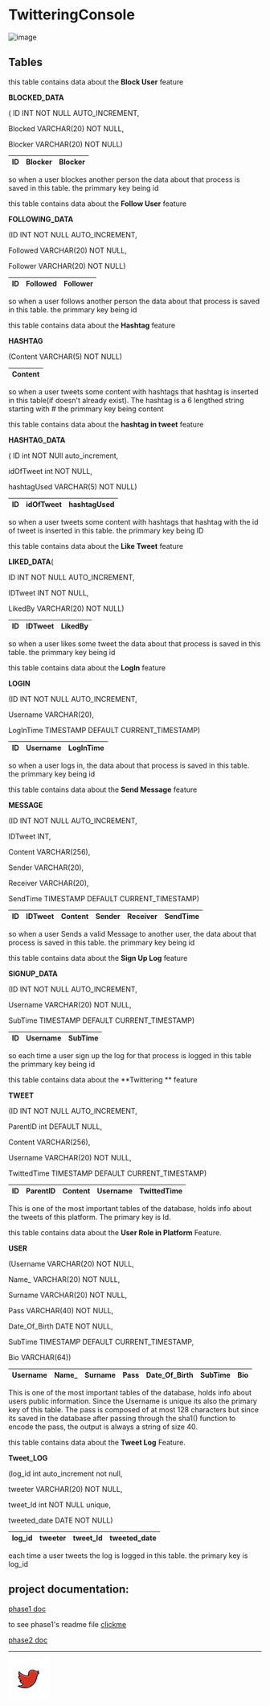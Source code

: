 
# TwitteringConsole  

![image](https://user-images.githubusercontent.com/56405454/126060603-0b940ed6-7cfa-4e40-aff9-842706dddb28.png)


## Tables


this table contains data about the **Block User** feature

**BLOCKED_DATA**

( ID INT NOT NULL AUTO_INCREMENT,

Blocked VARCHAR(20) NOT NULL,

Blocker VARCHAR(20) NOT NULL)


| ID | Blocker | Blocker |
|----|---------|---------|

so when a user blockes another person the data about that process is saved in this table.
the primmary key being id



this table contains data about the **Follow User** feature

**FOLLOWING_DATA**

(ID INT NOT NULL AUTO_INCREMENT,

Followed VARCHAR(20) NOT NULL,

Follower VARCHAR(20) NOT NULL)

| ID | Followed | Follower |
|----|----------|----------|

so when a user follows another person the data about that process is saved in this table.
the primmary key being id



this table contains data about the **Hashtag** feature

**HASHTAG**

(Content VARCHAR(5) NOT NULL)

| Content |
|---------|

so when a user tweets some content with hashtags that hashtag is inserted in this table(if doesn't already exist). The hashtag is a 6 lengthed string starting with #
the primmary key being content



this table contains data about the **hashtag in tweet** feature

 **HASHTAG_DATA**
 
 ( ID int NOT NUll auto_increment,
 
idOfTweet int NOT NULL,

hashtagUsed VARCHAR(5) NOT NULL)

| ID | idOfTweet | hashtagUsed |
|----|-----------|-------------|

so when a user tweets some content with hashtags that hashtag with the id of tweet is inserted in this table.
the primmary key being ID



this table contains data about the **Like Tweet** feature

**LIKED_DATA**(

ID INT NOT NULL AUTO_INCREMENT,

IDTweet INT NOT NULL,

LikedBy VARCHAR(20) NOT NULL)

| ID | IDTweet | LikedBy |
|----|---------|---------|

so when a user likes some tweet the data about that process is saved in this table.
the primmary key being id



this table contains data about the **LogIn** feature

**LOGIN**

(ID INT NOT NULL AUTO_INCREMENT,

Username VARCHAR(20),

LogInTime TIMESTAMP DEFAULT CURRENT_TIMESTAMP)

| ID | Username | LogInTime |
|----|----------|-----------|

so when a user logs in, the data about that process is saved in this table.
the primmary key being id



this table contains data about the **Send Message** feature

**MESSAGE**

(ID INT NOT NULL AUTO_INCREMENT,

IDTweet INT,

Content VARCHAR(256),

Sender VARCHAR(20),

Receiver VARCHAR(20),

SendTime TIMESTAMP DEFAULT CURRENT_TIMESTAMP)

| ID | IDTweet | Content | Sender | Receiver | SendTime |
|----|---------|---------|--------|----------|----------|

so when a user Sends a valid Message to another user, the data about that process is saved in this table.
the primmary key being id



this table contains data about the **Sign Up Log** feature

**SIGNUP_DATA**

(ID INT NOT NULL AUTO_INCREMENT,

Username VARCHAR(20) NOT NULL,

SubTime TIMESTAMP DEFAULT CURRENT_TIMESTAMP)

| ID | Username | SubTime |
|----|----------|---------|

so each time a user sign up the log for that process is logged in this table
the primmary key being id



this table contains data about the **Twittering ** feature

**TWEET**

(ID INT NOT NULL AUTO_INCREMENT,

ParentID int DEFAULT NULL,

Content VARCHAR(256),

Username VARCHAR(20) NOT NULL,

TwittedTime TIMESTAMP DEFAULT CURRENT_TIMESTAMP)

| ID | ParentID | Content | Username | TwittedTime |
|----|----------|---------|----------|-------------|

This is one of the most important tables of the database, holds info about the tweets of this platform. The primary key is Id. 



this table contains data about the **User Role in Platform** Feature.

**USER**

(Username VARCHAR(20) NOT NULL,

Name_ VARCHAR(20) NOT NULL,

Surname VARCHAR(20) NOT NULL,

Pass VARCHAR(40) NOT NULL, 

Date_Of_Birth DATE NOT NULL,

SubTime TIMESTAMP DEFAULT CURRENT_TIMESTAMP,

Bio VARCHAR(64))

| Username  | Name_ | Surname | Pass | Date_Of_Birth | SubTime | Bio |
|-----------|-------|---------|------|---------------|---------|-----|

This is one of the most important tables of the database, holds info about users public information. Since the Username is unique its also the primary key of this table. The pass is composed of at most 128 characters but since its saved in the database after passing through the sha1() function to encode the pass, the output is always a string of size 40.



this table contains data about the **Tweet Log** Feature.

**Tweet_LOG**

(log_id int auto_increment not null,

tweeter VARCHAR(20) NOT NULL,

tweet_Id int NOT NULL unique,

tweeted_date DATE NOT NULL)

| log_id | tweeter | tweet_Id | tweeted_date |
|--------|---------|----------|--------------|

each time a user tweets the log is logged in this table.
the primary key is log_id



## project documentation:

[phase1 doc](https://github.com/neginkheirmand/DatabaseProjects/raw/master/2_Canary%20Project/part1/documentation/canary%20project.pdf)

to see phase1's readme file [clickme](https://github.com/neginkheirmand/DatabaseProjects/blob/master/2_Canary%20Project/part1/README.md)

[phase2 doc](https://github.com/neginkheirmand/DatabaseProjects/raw/master/2_Canary%20Project/part2/%D8%B7%D8%B1%D8%AD%20%D9%BE%D8%B1%D9%88%DA%98%D9%87%20%D9%82%D9%86%D8%A7%D8%B1%DB%8C%20%D9%81%D8%A7%D8%B2%20%D8%AF%D9%88%D9%85.pdf)


---




[1]: https://github.com/neginkheirmand
[![github](https://github.com/neginkheirmand/DatabaseProjects/blob/master/2_Canary%20Project/doc/red%20twittering%20bird%20icon.png?raw=true)][1]
